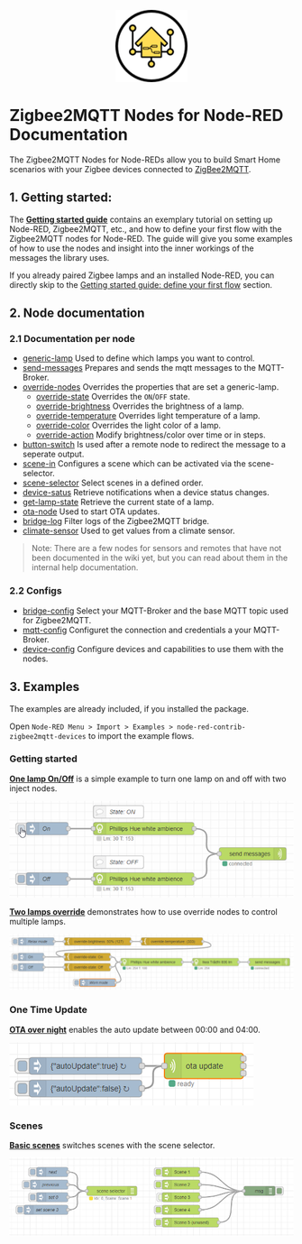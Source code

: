 <p align="center">
  <img width="128" height="128" src="../resources/logo.svg">
</p>

# Zigbee2MQTT Nodes for Node-RED Documentation

The Zigbee2MQTT Nodes for Node-REDs allow you to build Smart Home scenarios with your Zigbee
devices connected to [ZigBee2MQTT](https://www.zigbee2mqtt.io/).


## 1. Getting started:
The [**Getting started guide**](getting-started.md) contains an
exemplary tutorial on setting up Node-RED, Zigbee2MQTT, etc., and how to define your first flow
with the Zigbee2MQTT nodes for Node-RED. The guide will give you some examples of how to use the
nodes and insight into the inner workings of the messages the library uses.

If you already paired Zigbee lamps and an installed Node-RED, you can directly skip to the
[Getting started guide: define your first flow](getting-started.md#define-your-first-flow)
section.


## 2. Node documentation

### 2.1 Documentation per node

- [generic-lamp](nodes/generic-lamp.md) Used to define which lamps you want to control.
- [send-messages](nodes/send-messages.md) Prepares and sends the mqtt messages to the MQTT-Broker.
- [override-nodes](nodes/override-nodes.md) Overrides the properties that are set a generic-lamp.
  - [override-state](nodes/override-state.md) Overrides the `ON`/`OFF` state.
  - [override-brightness](nodes/override-brightness.md) Overrides the brightness of a lamp.
  - [override-temperature](nodes/override-temperature.md) Overrides light temperature of a lamp.
  - [override-color](nodes/override-color.md) Overrides the light color of a lamp.
  - [override-action](nodes/override-action.md) Modify brightness/color over time or in steps.
- [button-switch](nodes/button-switch.md)  Is used after a remote node to redirect the message to a seperate output. 
- [scene-in](nodes/scene-in.md) Configures a scene which can be activated via the scene-selector.
- [scene-selector](nodes/scene-selector.md) Select scenes in a defined order.
- [device-satus](nodes/device-status.md) Retrieve notifications when a device status changes.
- [get-lamp-state](nodes/get-lamp-state.md) Retrieve the current state of a lamp.
- [ota-node](nodes/ota-node.md) Used to start OTA updates.
- [bridge-log](nodes/bridge-log.md) Filter logs of the Zigbee2MQTT bridge.
- [climate-sensor](nodes/climate-sensor.md) Used to get values from a climate sensor.

> Note: There are a few nodes for sensors and remotes that have not been documented in the wiki yet, but you can read about them in the internal help documentation.

### 2.2  Configs
- [bridge-config](config/bridge-config.md) Select your MQTT-Broker and the base MQTT topic used for Zigbee2MQTT.
- [mqtt-config](config/mqtt-config.md) Configuret the connection and credentials a your MQTT-Broker.
- [device-config](config/device-config.md) Configure devices and capabilities to use them with the nodes.


## 3. Examples

The examples are already included, if you installed the package.

Open `Node-RED Menu > Import > Examples > node-red-contrib-zigbee2mqtt-devices` to import the example flows.

### Getting started
[**One lamp On/Off**](../examples/getting-started/one-lamp-on-off.json) is a simple example to turn one lamp on and off with two inject nodes.

![One lamp On/Off example flow](img/getting-started-flow13-on-off-flow-3.gif)

 
[**Two lamps override**](../examples/getting-started/two-lamps-override.json) demonstrates how to use override nodes to control multiple lamps.

![inject override example flow](img/getting-started-flow19-inject-override-flow.png)

### One Time Update
[**OTA over night**](../examples/ota/ota_over_night.json) enables the auto update between 00:00 and 04:00.

![OTA over night example flow](nodes/img/ota-node-example-flow-over-night.png)

### Scenes
[**Basic scenes**](../examples/scenes/basic_scene.json) switches scenes with the scene selector.

![scene selector example flow](nodes/img/scene-selector-example.png)